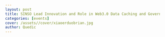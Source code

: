 ```yaml
---
layout: post
title: SINSO Lead Innovation and Role in Web3.0 Data Caching and Governance
categories: [events]
cover: /assets//cover/xiaoerduobrian.jpg
author: Quedic
---
```


